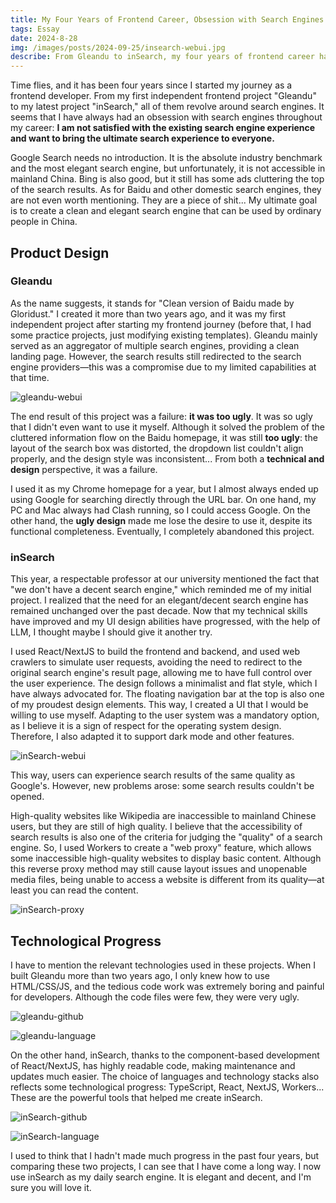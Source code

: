 ```yaml
---
title: My Four Years of Frontend Career, Obsession with Search Engines
tags: Essay
date: 2024-8-28  
img: /images/posts/2024-09-25/insearch-webui.jpg
describe: From Gleandu to inSearch, my four years of frontend career have always been obsessed with search engines.
---
```

Time flies, and it has been four years since I started my journey as a frontend developer. From my first independent frontend project "Gleandu" to my latest project "inSearch," all of them revolve around search engines. It seems that I have always had an obsession with search engines throughout my career: **I am not satisfied with the existing search engine experience and want to bring the ultimate search experience to everyone.**

Google Search needs no introduction. It is the absolute industry benchmark and the most elegant search engine, but unfortunately, it is not accessible in mainland China. Bing is also good, but it still has some ads cluttering the top of the search results. As for Baidu and other domestic search engines, they are not even worth mentioning. They are a piece of shit... My ultimate goal is to create a clean and elegant search engine that can be used by ordinary people in China.

## Product Design

### Gleandu

As the name suggests, it stands for "Clean version of Baidu made by Gloridust." I created it more than two years ago, and it was my first independent project after starting my frontend journey (before that, I had some practice projects, just modifying existing templates). Gleandu mainly served as an aggregator of multiple search engines, providing a clean landing page. However, the search results still redirected to the search engine providers—this was a compromise due to my limited capabilities at that time.

![gleandu-webui](/images/posts/2024-09-25/gleandu-webui.jpg)

The end result of this project was a failure: **it was too ugly**. It was so ugly that I didn't even want to use it myself. Although it solved the problem of the cluttered information flow on the Baidu homepage, it was still **too ugly**: the layout of the search box was distorted, the dropdown list couldn't align properly, and the design style was inconsistent... From both a **technical and design** perspective, it was a failure.

I used it as my Chrome homepage for a year, but I almost always ended up using Google for searching directly through the URL bar. On one hand, my PC and Mac always had Clash running, so I could access Google. On the other hand, the **ugly design** made me lose the desire to use it, despite its functional completeness. Eventually, I completely abandoned this project.

### inSearch

This year, a respectable professor at our university mentioned the fact that "we don't have a decent search engine," which reminded me of my initial project. I realized that the need for an elegant/decent search engine has remained unchanged over the past decade. Now that my technical skills have improved and my UI design abilities have progressed, with the help of LLM, I thought maybe I should give it another try.

I used React/NextJS to build the frontend and backend, and used web crawlers to simulate user requests, avoiding the need to redirect to the original search engine's result page, allowing me to have full control over the user experience. The design follows a minimalist and flat style, which I have always advocated for. The floating navigation bar at the top is also one of my proudest design elements. This way, I created a UI that I would be willing to use myself. Adapting to the user system was a mandatory option, as I believe it is a sign of respect for the operating system design. Therefore, I also adapted it to support dark mode and other features.

![inSearch-webui](/images/posts/2024-09-25/inSearch-webui.jpg)

This way, users can experience search results of the same quality as Google's. However, new problems arose: some search results couldn't be opened.

High-quality websites like Wikipedia are inaccessible to mainland Chinese users, but they are still of high quality. I believe that the accessibility of search results is also one of the criteria for judging the "quality" of a search engine. So, I used Workers to create a "web proxy" feature, which allows some inaccessible high-quality websites to display basic content. Although this reverse proxy method may still cause layout issues and unopenable media files, being unable to access a website is different from its quality—at least you can read the content.

![inSearch-proxy](/images/posts/2024-09-25/inSearch-proxy.jpg)

## Technological Progress

I have to mention the relevant technologies used in these projects. When I built Gleandu more than two years ago, I only knew how to use HTML/CSS/JS, and the tedious code work was extremely boring and painful for developers. Although the code files were few, they were very ugly.

![gleandu-github](/images/posts/2024-09-25/gleandu-github.jpg)

![gleandu-language](/images/posts/2024-09-25/gleandu-language.jpg)

On the other hand, inSearch, thanks to the component-based development of React/NextJS, has highly readable code, making maintenance and updates much easier. The choice of languages and technology stacks also reflects some technological progress: TypeScript, React, NextJS, Workers... These are the powerful tools that helped me create inSearch.

![inSearch-github](/images/posts/2024-09-25/inSearch-github.jpg)

![inSearch-language](/images/posts/2024-09-25/inSearch-language.jpg)

I used to think that I hadn't made much progress in the past four years, but comparing these two projects, I can see that I have come a long way. I now use inSearch as my daily search engine. It is elegant and decent, and I'm sure you will love it.
